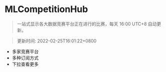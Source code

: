 # MLCompetitionHub

> 一站式显示各大数据竞赛平台正在进行的比赛，每天 16:00 UTC+8 自动更新。
  
> 更新时间: 2022-02-25T16:01:22+0800 

* 多家竞赛平台
* 多种订阅方式
* 下拉查看更多
